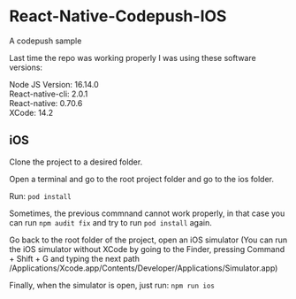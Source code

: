 # React-Native-Codepush-IOS
A codepush sample 

Last time the repo was working properly I was using these software versions:

Node JS Version: 16.14.0 <br />
React-native-cli: 2.0.1 <br />
React-native: 0.70.6 <br />
XCode: 14.2 

## iOS

Clone the project to a desired folder.

Open a terminal and go to the root project folder and go to the ios folder. 

Run: `pod install`

Sometimes, the previous commnand cannot work properly, in that case you can run `npm audit fix` and try to run `pod install` again. 

Go back to the root folder of the project, open an iOS simulator (You can run the iOS simulator without XCode by going to the Finder, pressing Command + Shift + G and typing the next path /Applications/Xcode.app/Contents/Developer/Applications/Simulator.app)

Finally, when the simulator is open, just run: `npm run ios`

